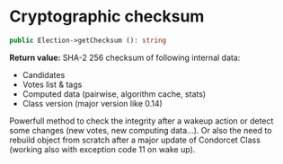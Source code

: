 # Cryptographic checksum
```php
public Election->getChecksum (): string
```
**Return value:** SHA-2 256 checksum of following internal data:
* Candidates
* Votes list & tags
* Computed data (pairwise, algorithm cache, stats)
* Class version (major version like 0.14)

Powerfull method to check the integrity after a wakeup action or detect some changes (new votes, new computing data...). Or also the need to rebuild object from scratch after a major update of Condorcet Class (working also with exception code 11 on wake up).    